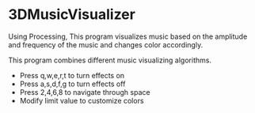 # 3DMusicVisualizer
Using Processing, This program visualizes music based on the amplitude and frequency of the music and changes color accordingly.


This program combines different music visualizing algorithms.
  * Press q,w,e,r,t to turn effects on
  * Press a,s,d,f,g to turn effects off
  * Press 2,4,6,8 to navigate through space
  * Modify limit value to customize colors
